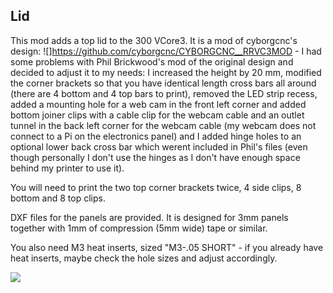 ## Lid ##

This mod adds a top lid to the 300 VCore3. It is a mod of cyborgcnc's design: ![]https://github.com/cyborgcnc/CYBORGCNC__RRVC3MOD - I had some problems with Phil Brickwood's mod of the original design and decided to adjust it to my needs: I increased the height by 20 mm, modified the corner brackets so that you have identical length cross bars all around (there are 4 bottom and 4 top bars to print), removed the LED strip recess, added a mounting hole for a web cam in the front left corner and added bottom joiner clips with a cable clip for the webcam cable and an outlet tunnel in the back left corner for the webcam cable (my webcam does not connect to a Pi on the electronics panel) and I added hinge holes to an optional lower back cross bar which werent included in Phil's files (even though personally I don't use the hinges as I don't have enough space behind my printer to use it).

You will need to print the two top corner brackets twice, 4 side clips, 8 bottom and 8 top clips.

DXF files for the panels are provided. It is designed for 3mm panels together with 1mm of compression (5mm wide) tape or similar.

You also need M3 heat inserts, sized "M3-.05 SHORT" - if you already have heat inserts, maybe check the hole sizes and adjust accordingly.

![](https://github.com/RURon/Vcore-Mods/blob/main/Lid/Lid.png)
